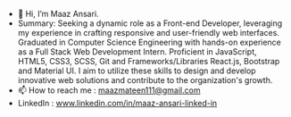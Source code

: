 - 👋 Hi, I’m Maaz Ansari.
- Summary: Seeking a dynamic role as a Front-end Developer, leveraging my experience in crafting responsive and user-friendly web interfaces. Graduated in Computer Science Engineering with hands-on experience as a Full Stack Web Development Intern. Proficient in JavaScript, HTML5, CSS3, SCSS, Git and Frameworks/Libraries React.js, Bootstrap and Material UI. I aim to utilize these skills to design and develop innovative web solutions and contribute to the organization's growth.
- 📫 How to reach me : maazmateen111@gmail.com
- LinkedIn : www.linkedin.com/in/maaz-ansari-linked-in

<!---
Maazans31126/Maazans31126 is a ✨ special ✨ repository because its `README.md` (this file) appears on your GitHub profile.
You can click the Preview link to take a look at your changes.
--->
